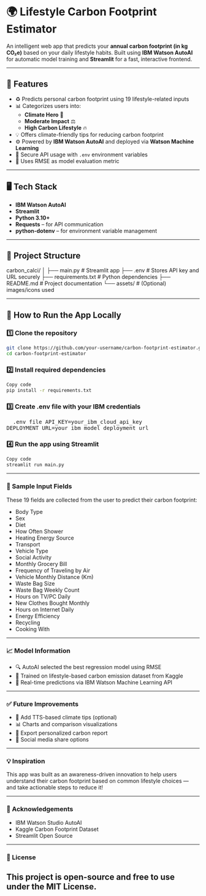 # 🌍  Lifestyle Carbon Footprint Estimator

An intelligent web app that predicts your **annual carbon footprint (in kg CO₂e)** based on your daily lifestyle habits. Built using **IBM Watson AutoAI** for automatic model training and **Streamlit** for a fast, interactive frontend.

---

## 📌 Features

- ♻️ Predicts personal carbon footprint using 19 lifestyle-related inputs
- 📊 Categorizes users into:
  - **Climate Hero** 🌱
  - **Moderate Impact** ⚖️
  - **High Carbon Lifestyle** 🔥
- 💡 Offers climate-friendly tips for reducing carbon footprint
- ⚙️ Powered by **IBM Watson AutoAI** and deployed via **Watson Machine Learning**
- 🔐 Secure API usage with `.env` environment variables
- 🧠 Uses RMSE as model evaluation metric

---

## 🖥️ Tech Stack

- **IBM Watson AutoAI**
- **Streamlit**
- **Python 3.10+**
- **Requests** – for API communication
- **python-dotenv** – for environment variable management

---

## 📂 Project Structure

carbon_calci/
│
├── main.py # Streamlit app
├── .env # Stores API key and URL securely
├── requirements.txt # Python dependencies
├── README.md # Project documentation
└── assets/ # (Optional) images/icons used

---

## 🚀 How to Run the App Locally

### 1️⃣ Clone the repository
```bash
git clone https://github.com/your-username/carbon-footprint-estimator.git
cd carbon-footprint-estimator
```
### 2️⃣ Install required dependencies
``` bash
Copy code
pip install -r requirements.txt
```
### 3️⃣ Create .env file with your IBM credentials
<pre>  .env file API_KEY=your_ibm_cloud_api_key 
DEPLOYMENT_URL=your_ibm_model_deployment_url </pre>
### 4️⃣ Run the app using Streamlit
```bash
Copy code
streamlit run main.py
```
--- 

### 🔢 Sample Input Fields
These 19 fields are collected from the user to predict their carbon footprint:

- Body Type
- Sex
- Diet
- How Often Shower
- Heating Energy Source
- Transport
- Vehicle Type
- Social Activity
- Monthly Grocery Bill
- Frequency of Traveling by Air
- Vehicle Monthly Distance (Km)
- Waste Bag Size
- Waste Bag Weekly Count
- Hours on TV/PC Daily
- New Clothes Bought Monthly
- Hours on Internet Daily
- Energy Efficiency
- Recycling
- Cooking With

---

### 📈 Model Information
-   🔍 AutoAI selected the best regression model using RMSE
-   🧪 Trained on lifestyle-based carbon emission dataset from Kaggle
-    🔄 Real-time predictions via IBM Watson Machine Learning API

---

### ✅ Future Improvements
- 📢 Add TTS-based climate tips (optional)
- 📊 Charts and comparison visualizations
- 📝 Export personalized carbon report
- 🔗 Social media share options

---

### 💡 Inspiration
This app was built as an awareness-driven innovation to help  users understand their carbon footprint based on common lifestyle choices — and take actionable steps to reduce it!

---

### 🤝 Acknowledgements
-   IBM Watson Studio AutoAI
-   Kaggle Carbon Footprint Dataset
-   Streamlit Open Source

---

### 📜 License
This project is open-source and free to use under the MIT License.
---